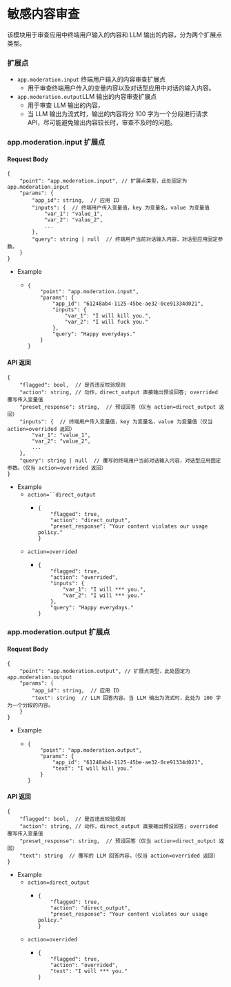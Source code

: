 # 敏感内容审查

该模块用于审查应用中终端用户输入的内容和 LLM 输出的内容，分为两个扩展点类型。

### 扩展点 <a href="#usercontent-kuo-zhan-dian" id="usercontent-kuo-zhan-dian"></a>

* `app.moderation.input` 终端用户输入的内容审查扩展点
  * 用于审查终端用户传入的变量内容以及对话型应用中对话的输入内容。
* `app.moderation.output`LLM 输出的内容审查扩展点
  * 用于审查 LLM 输出的内容，
  * 当 LLM 输出为流式时，输出的内容将分 100 字为一个分段进行请求 API，尽可能避免输出内容较长时，审查不及时的问题。

### app.moderation.input 扩展点 <a href="#usercontentappmoderationinput-kuo-zhan-dian" id="usercontentappmoderationinput-kuo-zhan-dian"></a>

#### Request Body <a href="#user-content-request-body" id="user-content-request-body"></a>

```
{
    "point": "app.moderation.input", // 扩展点类型，此处固定为 app.moderation.input
    "params": {
        "app_id": string,  // 应用 ID
        "inputs": {  // 终端用户传入变量值，key 为变量名，value 为变量值
            "var_1": "value_1",
            "var_2": "value_2",
            ...
        },
        "query": string | null  // 终端用户当前对话输入内容，对话型应用固定参数。
    }
}
```

* Example
  * ```
    {
        "point": "app.moderation.input",
        "params": {
            "app_id": "61248ab4-1125-45be-ae32-0ce91334d021",
            "inputs": {
                "var_1": "I will kill you.",
                "var_2": "I will fuck you."
            },
            "query": "Happy everydays."
        }
    }
    ```

#### API 返回 <a href="#usercontentapi-fan-hui" id="usercontentapi-fan-hui"></a>

```
{
    "flagged": bool,  // 是否违反校验规则
    "action": string, // 动作，direct_output 直接输出预设回答; overrided 覆写传入变量值
    "preset_response": string,  // 预设回答（仅当 action=direct_output 返回）
    "inputs": {  // 终端用户传入变量值，key 为变量名，value 为变量值（仅当 action=overrided 返回）
        "var_1": "value_1",
        "var_2": "value_2",
        ...
    },
    "query": string | null  // 覆写的终端用户当前对话输入内容，对话型应用固定参数。（仅当 action=overrided 返回）
}
```

* Example
  * `action=``direct_output`
    * ```
      {
          "flagged": true,
          "action": "direct_output",
          "preset_response": "Your content violates our usage policy."
      }
      ```
  * `action=overrided`
    * ```
      {
          "flagged": true,
          "action": "overrided",
          "inputs": {
              "var_1": "I will *** you.",
              "var_2": "I will *** you."
          },
          "query": "Happy everydays."
      }
      ```

### app.moderation.output 扩展点 <a href="#usercontentappmoderationoutput-kuo-zhan-dian" id="usercontentappmoderationoutput-kuo-zhan-dian"></a>

#### Request Body <a href="#user-content-request-body-1" id="user-content-request-body-1"></a>

```
{
    "point": "app.moderation.output", // 扩展点类型，此处固定为 app.moderation.output
    "params": {
        "app_id": string,  // 应用 ID
        "text": string  // LLM 回答内容。当 LLM 输出为流式时，此处为 100 字为一个分段的内容。
    }
}
```

* Example
  * ```
    {
        "point": "app.moderation.output",
        "params": {
            "app_id": "61248ab4-1125-45be-ae32-0ce91334d021",
            "text": "I will kill you."
        }
    }
    ```

#### API 返回 <a href="#usercontentapi-fan-hui-1" id="usercontentapi-fan-hui-1"></a>

```
{
    "flagged": bool,  // 是否违反校验规则
    "action": string, // 动作，direct_output 直接输出预设回答; overrided 覆写传入变量值
    "preset_response": string,  // 预设回答（仅当 action=direct_output 返回）
    "text": string  // 覆写的 LLM 回答内容。（仅当 action=overrided 返回）
}
```

* Example
  * `action=direct_output`
    * ```
      {
          "flagged": true,
          "action": "direct_output",
          "preset_response": "Your content violates our usage policy."
      }
      ```
  * `action=overrided`
    * ```
      {
          "flagged": true,
          "action": "overrided",
          "text": "I will *** you."
      }
      ```
